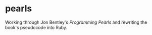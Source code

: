 # pearls

Working through Jon Bentley's _Programming Pearls_ and rewriting the book's pseudocode into Ruby.
